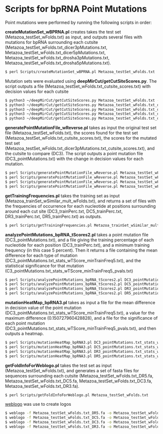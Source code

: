 # Scripts for bpRNA Point Mutations

Point mutations were performed by running the following scripts in order:

**createMutationSet\_wBPRNA&#46;pl** creates takes the test set (Metazoa\_testSet\_wFolds.txt) as input, and outputs several files with mutations for bpRNA surrounding each cutsite (Metazoa\_testSet\_wFolds.txt\_dicer3pMutations.txt, Metazoa\_testSet\_wFolds.txt\_dicer5pMutations.txt, Metazoa\_testSet\_wFolds.txt\_drosha3pMutations.txt, Metazoa\_testSet\_wFolds.txt\_drosha5pMutations.txt).
```sh
$ perl Scripts/createMutationSet_wBPRNA.pl Metazoa_testSet_wFolds.txt
```

Mutation sets were evaluated using **deepMirCut/getCutSiteScores&#46;py**.  The script outputs a file (Metazoa\_testSet\_wFolds.txt\_cutsite\_scores.txt) with decision values for each cutsite
```sh
$ python3 ~/deepMirCut/getCutSiteScores.py Metazoa_testSet_wFolds.txt -m ~/deepMirCut/seqBPRNA.model
$ python3 ~/deepMirCut/getCutSiteScores.py Metazoa_testSet_wFolds.txt_dicer3pMutations.txt -m ~/deepMirCut/seqBPRNA.model
$ python3 ~/deepMirCut/getCutSiteScores.py Metazoa_testSet_wFolds.txt_dicer5pMutations.txt -m ~/deepMirCut/seqBPRNA.model
$ python3 ~/deepMirCut/getCutSiteScores.py Metazoa_testSet_wFolds.txt_drosha3pMutations.txt -m ~/deepMirCut/seqBPRNA.model
$ python3 ~/deepMirCut/getCutSiteScores.py Metazoa_testSet_wFolds.txt_drosha5pMutations.txt -m ~/deepMirCut/seqBPRNA.model
```

**generatePointMutationFile\_wReverse&#46;pl** takes as input the original test set file (Metazoa\_testSet\_wFolds.txt), the scores found for the test set (Metazoa\_testSet\_wFolds.txt\_cutsite\_scores.txt), the scores for the mutated test set (Metazoa\_testSet\_wFolds.txt\_dicer3pMutations.txt\_cutsite\_scores.txt), and the cutsite to compare (DC3).  The script outputs a point mutation file (DC3\_pointMutations.txt) with the change in decision values for each mutation.
```sh
$ perl Scripts/generatePointMutationFile_wReverse.pl Metazoa_testSet_wFolds.txt Metazoa_testSet_wFolds.txt_cutsite_scores.txt Metazoa_testSet_wFolds.txt_dicer3pMutations.txt_cutsite_scores.txt DC3
$ perl Scripts/generatePointMutationFile_wReverse.pl Metazoa_testSet_wFolds.txt Metazoa_testSet_wFolds.txt_cutsite_scores.txt Metazoa_testSet_wFolds.txt_dicer5pMutations.txt_cutsite_scores.txt DC5
$ perl Scripts/generatePointMutationFile_wReverse.pl Metazoa_testSet_wFolds.txt Metazoa_testSet_wFolds.txt_cutsite_scores.txt Metazoa_testSet_wFolds.txt_drosha3pMutations.txt_cutsite_scores.txt DR3
$ perl Scripts/generatePointMutationFile_wReverse.pl Metazoa_testSet_wFolds.txt Metazoa_testSet_wFolds.txt_cutsite_scores.txt Metazoa_testSet_wFolds.txt_drosha5pMutations.txt_cutsite_scores.txt DR5
```

**getTrainingFrequencies&#46;pl** takes the training set as input (Metazoa\_trainSet\_wSimilar\_mult\_wFolds.txt), and returns a set of files with the frequencies of occurrence for each nucleotide at positions surrounding around each cut site (DC3\_trainPerc.txt, DC5\_trainPerc.txt, DR3\_trainPerc.txt, DR5\_trainPerc.txt) as outputs.
```sh
$ perl Scripts/getTrainingFrequencies.pl Metazoa_trainSet_wSimilar_mult_wFolds.txt
```

**analyzePointMutations\_bpRNA\_tScores2&#46;pl** takes a point mutation file (DC3\_pointMutations.txt), and a file giving the training percentage of each nucleotide for each position (DC3\_trainPerc.txt), and a minimum training frequency (in this case 5 percent).  Then it returns a file containing the mean difference for each type of mutation (DC3\_pointMutations.txt\_stats\_wTScore\_minTrainFreq5.txt), and the statistical significance for that mutation (C3\_pointMutations.txt\_stats\_wTScore\_minTrainFreq5\_pvals.txt)
```sh
$ perl Scripts/analyzePointMutations_bpRNA_tScores2.pl DC3_pointMutations.txt trainSetFrequencies/DC3_trainPerc.txt 5
$ perl Scripts/analyzePointMutations_bpRNA_tScores2.pl DC5_pointMutations.txt trainSetFrequencies/DC5_trainPerc.txt 5
$ perl Scripts/analyzePointMutations_bpRNA_tScores2.pl DR3_pointMutations.txt trainSetFrequencies/DR3_trainPerc.txt 5
$ perl Scripts/analyzePointMutations_bpRNA_tScores2.pl DR5_pointMutations.txt trainSetFrequencies/DR5_trainPerc.txt 5
```

**mutationHeatMap\_bpRNA3&#46;pl** takes as input a file for the mean difference in decision value of the point mutation (DC3\_pointMutations.txt\_stats\_wTScore\_minTrainFreq5.txt), a value for the maximum difference (0.150727960428828), and a file for the significance of each point mutation (DC3\_pointMutations.txt\_stats\_wTScore\_minTrainFreq5\_pvals.txt), and then outputs a heatmap.
```sh
$ perl Scripts/mutationHeatMap_bpRNA3.pl DC3_pointMutations.txt_stats_wTScore_minTrainFreq5.txt 0.150727960428828 DC3_pointMutations.txt_stats_wTScore_minTrainFreq5_pvals.txt
$ perl Scripts/mutationHeatMap_bpRNA3.pl DC5_pointMutations.txt_stats_wTScore_minTrainFreq5.txt 0.150727960428828 DC5_pointMutations.txt_stats_wTScore_minTrainFreq5_pvals.txt
$ perl Scripts/mutationHeatMap_bpRNA3.pl DR3_pointMutations.txt_stats_wTScore_minTrainFreq5.txt 0.150727960428828 DR3_pointMutations.txt_stats_wTScore_minTrainFreq5_pvals.txt
$ perl Scripts/mutationHeatMap_bpRNA3.pl DR5_pointMutations.txt_stats_wTScore_minTrainFreq5.txt 0.150727960428828 DR5_pointMutations.txt_stats_wTScore_minTrainFreq5_pvals.txt
```

**getFoldInfoForWeblogo&#46;pl** takes the test set as input (Metazoa\_testSet\_wFolds.txt), and generates a set of fasta files for sequences surrounding each cutsite (Metazoa\_testSet\_wFolds.txt\_DR5.fa, Metazoa\_testSet\_wFolds.txt\_DC5.fa, Metazoa\_testSet\_wFolds.txt\_DC3.fa, Metazoa\_testSet\_wFolds.txt\_DR3.fa).
```sh
$ perl Scripts/getFoldInfoForWeblogo.pl Metazoa_testSet_wFolds.txt
```

[weblogo](https://weblogo.berkeley.edu/) was use to create logos
```sh
$ weblogo -f Metazoa_testSet_wFolds.txt_DR5.fa -o Metazoa_testSet_wFolds.txt_DR5_logo.eps -F eps -c classic -Y Yes --alphabet 'LRBIH'
$ weblogo -f Metazoa_testSet_wFolds.txt_DC5.fa -o Metazoa_testSet_wFolds.txt_DC5_logo.eps -F eps -c classic -Y Yes --alphabet 'LRBIH'
$ weblogo -f Metazoa_testSet_wFolds.txt_DC3.fa -o Metazoa_testSet_wFolds.txt_DC3_logo.eps -F eps -c classic -Y Yes --alphabet 'LRBIH'
$ weblogo -f Metazoa_testSet_wFolds.txt_DR3.fa -o Metazoa_testSet_wFolds.txt_DR3_logo.eps -F eps -c classic -Y Yes --alphabet 'LRBIH'
```
